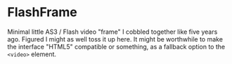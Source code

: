 FlashFrame
==========
Minimal little AS3 / Flash video "frame" I cobbled together like five years ago. Figured
I might as well toss it up here. It might be worthwhile to make the interface "HTML5"
compatible or something, as a fallback option to the `<video>` element.
